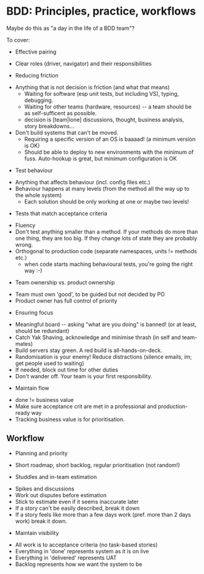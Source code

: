BDD: Principles, practice, workflows
====================================

Maybe do this as "a day in the life of a BDD team"?

To cover:

* Effective pairing
 - Clear roles (driver, navigator) and their responsibilities
* Reducing friction
 - Anything that is not decision is friction (and what that means)
   * Waiting for software (esp unit tests, but including VS), typing, debugging.
   * Waiting for other teams (hardware, resources) -- a team should be as self-sufficent as possible.
   * decision is [team|lone] discussions, thought, business analysis, story breakdowns...
 - Don't build systems that can't be moved.
   * Requiring a specific version of an OS is baaaad! (a minimum version is OK)
   * Should be able to deploy to new environments with the minimum of fuss. Auto-hookup is great, but minimum configuration is OK
* Test behaviour
 - Anything that affects behaviour (incl. config files etc.)
 - Behaviour happens at many levels (from the method all the way up to the whole system)
   * Each solution should be only working at one or maybe two levels!
* Tests that match acceptance criteria
 - Fluency
 - Don't test anything smaller than a method. If your methods do more than one thing, they are too big. If they change lots of state they are probably wrong.
 - Orthogonal to production code (separate namespaces, units != methods etc.)
   * when code starts maching behavioural tests, you're going the right way :-)
* Team ownership vs. product ownership
 - Team must own 'good', to be guided but not decided by PO
 - Product owner has full control of priority

* Ensuring focus
 - Meaningful board -- asking "what are you doing" is banned! (or at least, should be redundant)
 - Catch Yak Shaving, acknowledge and minimise thrash (in self and team-mates)
 - Build servers stay green. A red build is all-hands-on-deck.
 - Randomisation is your enemy! Reduce distractions (silence emails, im; get people used to waiting)
 - If needed, block out time for other duties
 - Don't wander off. Your team is your first responsibility.
* Maintain flow
 - done != business value
 - Make sure acceptance crit are met in a professional and production-ready way
 - Tracking business value is for prioritisation.

Workflow
--------
* Planning and priority
 - Short roadmap, short backlog, regular prioritisation (not random!)
* Studdles and in-team estimation
 - Spikes and discussions
 - Work out disputes before estimation
 - Stick to estimate even if it seems inaccurate later
 - If a story can't be easily described, break it down
 - If a story feels like more than a few days work (pref. more than 2 days work) break it down.
* Maintain visibility
 - All work is to acceptance criteria (no task-based stories)
 - Everything in 'done' represents system as it is on live
 - Everything in 'delivered' represents UAT
 - Backlog represents how we want the system to be


